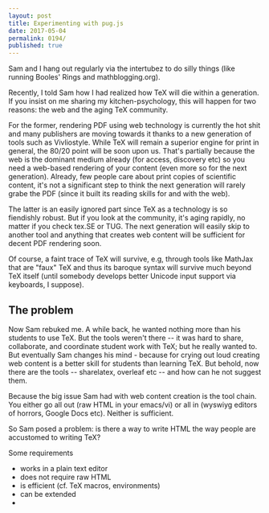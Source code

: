 ```yaml
---
layout: post
title: Experimenting with pug.js
date: 2017-05-04
permalink: 0194/
published: true
---
```


Sam and I hang out regularly via the intertubez to do silly things (like running Booles' Rings and mathblogging.org).

Recently, I told Sam how I had realized how TeX will die within a generation. If you insist on me sharing my kitchen-psychology, this will happen for two reasons: the web and the aging TeX community.

For the former, rendering PDF using web technology is currently the hot shit and many publishers are moving towards it thanks to a new generation of tools such as Vivliostyle. While TeX will remain a superior engine for print in general, the 80/20 point will be soon upon us. That's partially because the web is the dominant medium already (for access, discovery etc) so you need a web-based rendering of your content (even more so for the next generation). Already, few people care about print copies of scientific content, it's not a significant step to think the next generation will rarely grabe the PDF (since it built its reading skills for and with the web).

The latter is an easily ignored part since TeX as a technology is so fiendishly robust. But if you look at the community, it's aging rapidly, no matter if you check tex.SE or TUG. The next generation will easily skip to another tool and anything that creates web content will be sufficient for decent PDF rendering soon.

Of course, a faint trace of TeX will survive, e.g, through tools like MathJax that are "faux" TeX and thus its baroque syntax will survive much beyond TeX itself (until somebody develops better Unicode input support via keyboards, I suppose).


## The problem

Now Sam rebuked me. A while back, he wanted nothing more than his students to use TeX. But the tools weren't there -- it was hard to share, collaborate, and coordinate student work with TeX; but he really wanted to. But eventually Sam changes his mind - because for crying out loud creating web content is a better skill for students than learning TeX. But behold, now there are the tools -- sharelatex, overleaf etc -- and how can he not suggest them.

Because the big issue Sam had with web content creation is the tool chain. You either go all out (raw HTML in your emacs/vi) or all in (wyswiyg editors of horrors, Google Docs etc). Neither is sufficient.

So Sam posed a problem: is there a way to write HTML the way people are accustomed to writing TeX?

Some requirements

* works in a plain text editor
* does not require raw HTML
* is efficient (cf. TeX macros, environments)
* can be extended
*